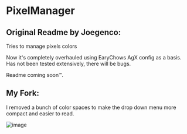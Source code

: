 # PixelManager
## Original Readme by Joegenco:


Tries to manage pixels colors

Now it's completely overhauled using EaryChows AgX config as a basis.
Has not been tested extensively, there will be bugs.

Readme coming soon™.

## My Fork:
I removed a bunch of color spaces to make the drop down menu more compact and easier to read.


![image](https://github.com/Thane5/PixelManagerLight/assets/13683581/53e0f16a-3682-4d84-b763-87968c85ddaf)

